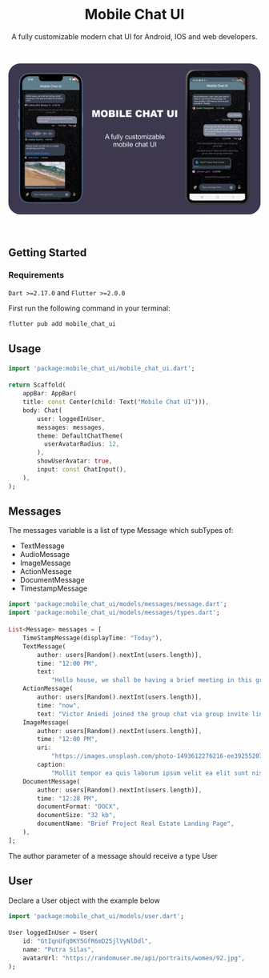 <br>

<h1 align="center">Mobile Chat UI</h1>

<p align="center">
  A fully customizable modern chat UI for Android, IOS and web developers.
</p>

<br>

<p align="center">
  <a href="https://ayzerobug.com">
    <img alt="Chat Image" src="https://raw.githubusercontent.com/ayzerobug/mobile_chat_ui/master/design.png" />
  </a>
</p>

<br>

## Getting Started

### Requirements
`Dart >=2.17.0` and `Flutter >=2.0.0`

First run the following command in your terminal:

```dart
flutter pub add mobile_chat_ui
```

## Usage
```dart
import 'package:mobile_chat_ui/mobile_chat_ui.dart';

return Scaffold(
    appBar: AppBar(
    title: const Center(child: Text("Mobile Chat UI"))),
    body: Chat(
        user: loggedInUser,
        messages: messages,
        theme: DefaultChatTheme(
          userAvatarRadius: 12,
        ),
        showUserAvatar: true,
        input: const ChatInput(),
    ),
);
```

## Messages
The messages variable is a list of type Message which subTypes of:
* TextMessage
* AudioMessage
* ImageMessage
* ActionMessage
* DocumentMessage
* TimestampMessage

```dart
import 'package:mobile_chat_ui/models/messages/message.dart';
import 'package:mobile_chat_ui/models/messages/types.dart';

List<Message> messages = [
    TimeStampMessage(displayTime: "Today"),
    TextMessage(
        author: users[Random().nextInt(users.length)],
        time: "12:00 PM",
        text:
            "Hello house, we shall be having a brief meeting in this group tonight by 8:00pm UTC."),
    ActionMessage(
        author: users[Random().nextInt(users.length)],
        time: "now",
        text: "Victor Aniedi joined the group chat via group invite link"),
    ImageMessage(
        author: users[Random().nextInt(users.length)],
        time: "12:00 PM",
        uri:
            "https://images.unsplash.com/photo-1493612276216-ee3925520721?ixlib=rb-1.2.1&ixid=MnwxMjA3fDB8MHxzZWFyY2h8MXx8cmFuZG9tfGVufDB8fDB8fA%3D%3D&w=1000&q=80",
        caption:
            "Mollit tempor ea quis laborum ipsum velit ea elit sunt nisi. Ipsum amet commodo sint magna velit in sint eu ipsum reprehenderit in incididunt sint fugiat. Consectetur sit laborum commodo cupidatat. Velit aliquip minim officia consequat. Nisi eu Lorem proident incididunt."),
    DocumentMessage(
        author: users[Random().nextInt(users.length)],
        time: "12:28 PM",
        documentFormat: "DOCX",
        documentSize: "32 kb",
        documentName: "Brief Project Real Estate Landing Page",
    ),
];
```
The author parameter of a message should receive a type User


## User
Declare a User object with the example below
```dart
import 'package:mobile_chat_ui/models/user.dart';

User loggedInUser = User(
    id: "GtIqnUfq0KY5GfR6mD25jlVyNlDdl",
    name: "Putra Silas",
    avatarUrl: "https://randomuser.me/api/portraits/women/92.jpg",
);
```